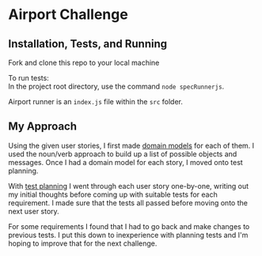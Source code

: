 # Airport Challenge

## Installation, Tests, and Running
Fork and clone this repo to your local machine  

To run tests:  
In the project root directory, use the command `node specRunnerjs`.  

Airport runner is an `index.js` file within the `src` folder.  

## My Approach
Using the given user stories, I first made [domain models](./my-workings/domain-models.md) for each of them. I used the noun/verb approach to build up a list of possible objects and messages. Once I had a domain model for each story, I moved onto test planning.  

With [test planning](./my-workings/testing-thoughts.md) I went through each user story one-by-one, writing out my initial thoughts before coming up with suitable tests for each requirement. I made sure that the tests all passed before moving onto the next user story.  

For some requirements I found that I had to go back and make changes to previous tests. I put this down to inexperience with planning tests and I'm hoping to improve that for the next challenge.